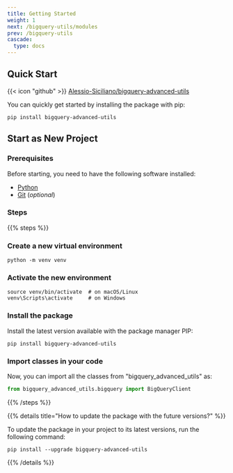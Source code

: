 ```yaml
---
title: Getting Started
weight: 1
next: /bigquery-utils/modules
prev: /bigquery-utils
cascade:
  type: docs
---
```


## Quick Start

{{< icon "github" >}}&nbsp;[Alessio-Siciliano/bigquery-advanced-utils](https://github.com/Alessio-Siciliano/bigquery-advanced-utils)

You can quickly get started by installing the package with pip:

```shell
pip install bigquery-advanced-utils
```

## Start as New Project

### Prerequisites

Before starting, you need to have the following software installed:

- [Python](https://python.org/)
- [Git](https://git-scm.com/) (*optional*)

### Steps

{{% steps %}}

### Create a new virtual environment

```shell
python -m venv venv
```

### Activate the new environment

```shell
source venv/bin/activate  # on macOS/Linux  
venv\Scripts\activate     # on Windows  
```

### Install the package

Install the latest version available with the package manager PIP:

```shell
pip install bigquery-advanced-utils
```

### Import classes in your code

Now, you can import all the classes from "bigquery_advanced_utils" as:
```python
from bigquery_advanced_utils.bigquery import BigQueryClient
```

{{% /steps %}}


{{% details title="How to update the package with the future versions?" %}}

To update the package in your project to its latest versions, run the following command:

```shell
pip install --upgrade bigquery-advanced-utils
```
{{% /details %}}

<!--## Next

Explore the following sections for more information about the package:

{{< cards >}}
  {{< card link="../guide/organize-files" title="Organize Files" icon="document-duplicate" >}}
  {{< card link="../guide/configuration" title="Configuration" icon="adjustments" >}}
  {{< card link="../guide/markdown" title="Markdown" icon="markdown" >}}
{{< /cards >}}-->